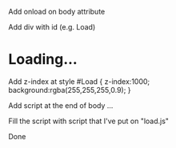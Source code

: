 Add onload on body attribute
<body onload="Load()">

Add div with id (e.g. Load)
<div id="Load">
    <h1>Loading...</H1>
</div>

Add z-index at style
#Load {
    z-index:1000;
    background:rgba(255,255,255,0.9);
}

Add script at the end of body
...
    <script>

    </script>
</body>

Or
...
    <script src="load.js"></script>
</body>

Fill the script with script that I've put on "load.js"

Done
